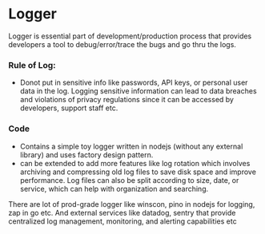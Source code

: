# Logger

Logger is essential part of development/production process that provides developers a tool to debug/error/trace the bugs and go thru the logs.

### Rule of Log:

- Donot put in sensitive info like passwords, API keys, or personal user data in the log. Logging sensitive information can lead to data breaches and violations of privacy regulations since it can be accessed by developers, support staff etc.

### Code

- Contains a simple toy logger written in nodejs (without any external library) and uses factory design pattern.
- can be extended to add more features like log rotation which involves archiving and compressing old log files to save disk space and improve performance. Log files can also be split according to size, date, or service, which can help with organization and searching.

There are lot of prod-grade logger like winscon, pino in nodejs for logging, zap in go etc. And external services like datadog, sentry that provide centralized log management, monitoring, and alerting capabilities etc
